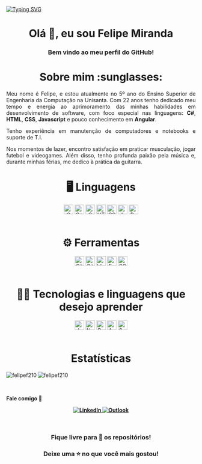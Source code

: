 [![Typing SVG](https://readme-typing-svg.herokuapp.com/?color=00A8B6&size=35&center=true&vCenter=true&width=1000&lines=Felipe+Miranda+/+Estudante+Universitário+:%29)](https://git.io/typing-svg)
<h1 align="center">Olá 👋, eu sou Felipe Miranda</h1>
<h3 align="center">Bem vindo ao meu perfil do GitHub!</h3>

<h1 align="center"> Sobre mim :sunglasses: </h1>
<p align="justify">
Meu nome é Felipe, e estou atualmente no 5º ano do Ensino Superior de Engenharia da Computação na Unisanta. Com 22 anos tenho dedicado meu tempo e energia ao aprimoramento das minhas habilidades em desenvolvimento de software, com foco especial nas linguagens: <b>C#</b>, <b>HTML</b>, <b>CSS</b>, <b>Javascript</b> e pouco conhecimento em <b>Angular</b>.
</p>

<p align="justify">
Tenho experiência em manutenção de computadores e notebooks e suporte de T.I.
</p>

<p align="justify">
Nos momentos de lazer, encontro satisfação em praticar musculação, jogar futebol e videogames. Além disso, tenho profunda paixão pela música e, durante minhas férias, me dedico à prática da guitarra.
</p>

<h1 align="center">🖥 Linguagens</h1>
<div align="center">
  <img src="https://img.shields.io/badge/--blue?logo=c&logoColor=white" alt="C" title="c" height="25"/>
  <img src="https://img.shields.io/badge/-C++-blue?logo=cplusplus&logoColor=white" alt="C++" title="c++" height="25"/>
  <img src="https://img.shields.io/badge/-C%23-green&color=black?logo=csharp&logoColor=282C34" alt="C Sharp logo" title="csharp" height="25"/>
  <img src="https://img.shields.io/badge/HTML5-E34F26?logo=html5&logoColor=282C34" alt="HTML5 logo" title="HTML5" height="25" />
  <img src="https://img.shields.io/badge/CSS3-1572B6?logo=css3&logoColor=282C34" alt="CSS3 logo" title="CSS3" height="25" />
  <img src="https://img.shields.io/badge/JavaScript-F7DF1E?logo=javascript&logoColor=282C34" alt="JavaScript logo" title="JavaScript" height="25" />
  <img src="https://img.shields.io/badge/React%20Native-61DAFB?logo=react&logoColor=282C34" alt="React Native logo" title="React Native" height="25" />
</div>

<br>

<h1 align="center">⚙ Ferramentas</h1>
<div align="center">
  <img src="https://img.shields.io/badge/Git-F05033?logo=git&logoColor=white" alt="Git logo" title="Git" height="25" />
  <img src="https://img.shields.io/badge/GitHub-181717?logo=github&logoColor=white" alt="GitHub logo" title="GitHub" height="25" />
  <img src="https://img.shields.io/badge/VS%20Code-007ACC?logo=visual-studio-code&logoColor=282C34" alt="Visual Studio Code logo" title="Visual Studio Code" height="25" />
  <img src="https://img.shields.io/badge/EntityFramework-purple?logo=c-sharp&logoColor=white" alt="Entity Framework logo" title="Entity Framework" height="25" />
  <img src="https://img.shields.io/badge/Microsoft_SQL_Server-CC2927?logo=microsoft-sql-server&logoColor=white&style=for-the-badge" alt="SQL Server logo" title="SQL" height="25" />
</div>

<br>

<h1 align="center">👨‍💻 Tecnologias e linguagens que desejo aprender</h1>
<div align="center">
  <img src="https://img.shields.io/badge/Java-007396?logo=java&logoColor=white" alt="Java logo" title="Java" height="25"/>
  <img src="https://img.shields.io/badge/Node.js-339933?logo=node.js&logoColor=white" alt="Node.js logo" title="Node.js"  height="25"/>
  <img src="https://img.shields.io/badge/React-61DAFB?logo=react&logoColor=282C34" alt="React logo" title="React" height="25"/>
  <img src="https://img.shields.io/badge/Angular-DD0031?logo=angular&logoColor=white" alt="Angular logo" title="Angular" height="25" />
  <img src="https://img.shields.io/badge/Swagger-85EA2D?logo=swagger&logoColor=white&labelColor=85EA2D" alt="Swagger Logo" title="Swagger" height="25"/>
</div>

<br>

<h1 align="center">Estatísticas</h1>
<p><img align="left" src="https://github-readme-stats.vercel.app/api/top-langs?username=felipef210&show_icons=true&locale=pt-BR&layout=compact" alt="felipef210"/></p>
<p><img align="center" src="https://github-readme-stats.vercel.app/api?username=felipef210&show_icons=true&locale=pt-BR" alt="felipef210" /></p> 

<br>

<strong align="center"> Fale comigo 💬 <strong/>

<p>
  <a href="https://www.linkedin.com/in/felipe-m-945a6a116/" target="_blank">
    <img src="https://img.shields.io/badge/-LinkedIn-%230077B5?style=for-the-badge&logo=linkedin&logoColor=white" alt="LinkedIn">
  </a>
  
  <a href="mailto:rfelipe321@live.com">
    <img src="https://img.shields.io/badge/Microsoft_Outlook-0078D4?style=for-the-badge&logo=microsoft-outlook&logoColor=white" alt="Outlook">
  </a>
</p>

<br>

<h3 align="center"> Fique livre para 🔎 os repositórios! </h3>
<h3 align="center"> Deixe uma ⭐ no que você mais gostou! </h3>
